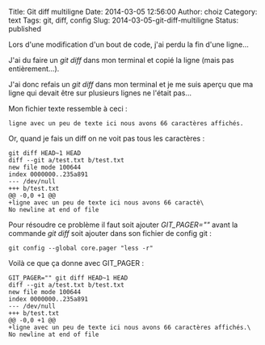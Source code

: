 Title: Git diff multiligne
Date: 2014-03-05 12:56:00
Author: choiz
Category: text
Tags: git, diff, config
Slug: 2014-03-05-git-diff-multiligne
Status: published

Lors d'une modification d'un bout de code, j'ai perdu la fin d'une
ligne…

J'ai du faire un *git diff* dans mon terminal et copié la ligne (mais
pas entièrement…).

J'ai donc refais un *git diff* dans mon terminal et je me suis aperçu
que ma ligne qui devait être sur plusieurs lignes ne l'était pas…

Mon fichier texte ressemble à ceci :

    ligne avec un peu de texte ici nous avons 66 caractères affichés.

Or, quand je fais un diff on ne voit pas tous les caractères :

    git diff HEAD~1 HEAD
    diff --git a/test.txt b/test.txt
    new file mode 100644
    index 0000000..235a891
    --- /dev/null
    +++ b/test.txt
    @@ -0,0 +1 @@
    +ligne avec un peu de texte ici nous avons 66 caractè\
    No newline at end of file

Pour résoudre ce problème il faut soit ajouter *GIT\_PAGER=""* avant la
commande *git diff* soit ajouter dans son fichier de config git :

    git config --global core.pager "less -r"

Voilà ce que ça donne avec GIT\_PAGER :

    GIT_PAGER="" git diff HEAD~1 HEAD
    diff --git a/test.txt b/test.txt
    new file mode 100644
    index 0000000..235a891
    --- /dev/null
    +++ b/test.txt
    @@ -0,0 +1 @@
    +ligne avec un peu de texte ici nous avons 66 caractères affichés.\
    No newline at end of file
